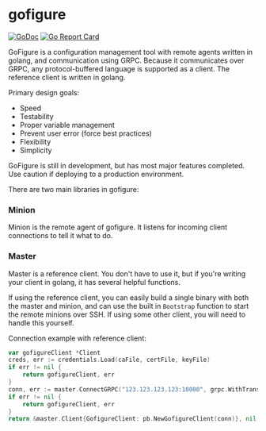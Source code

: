 # gofigure
[![GoDoc](https://godoc.org/github.com/alexhunt7/gofigure?status.svg)](https://godoc.org/github.com/alexhunt7/gofigure)
[![Go Report Card](https://goreportcard.com/badge/github.com/alexhunt7/gofigure)](https://goreportcard.com/report/github.com/alexhunt7/gofigure)

GoFigure is a configuration management tool with remote agents written in golang, and communication using GRPC. Because it communicates over GRPC, any protocol-buffered language is supported as a client. The reference client is written in golang.

Primary design goals:
- Speed
- Testability
- Proper variable management
- Prevent user error (force best practices) 
- Flexibility
- Simplicity

GoFigure is still in development, but has most major features completed. Use caution if deploying to a production environment.

There are two main libraries in gofigure:
### Minion
Minion is the remote agent of gofigure. It listens for incoming client connections to tell it what to do.

### Master
Master is a reference client. You don't have to use it, but if you're writing your client in golang, it has several helpful functions.

If using the reference client, you can easily build a single binary with both the master and minion, and can use the built in `Bootstrap` function to start the remote minions over SSH. If using some other client, you will need to handle this yourself.


Connection example with reference client:
```go
var gofigureClient *Client
creds, err := credentials.Load(caFile, certFile, keyFile)
if err != nil {
    return gofigureClient, err
}
conn, err := master.ConnectGRPC("123.123.123.123:10000", grpc.WithTransportCredentials(creds))
if err != nil {
    return gofigureClient, err
}
return &master.Client{GofigureClient: pb.NewGofigureClient(conn)}, nil
```
